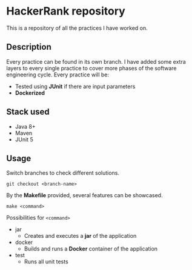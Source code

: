 # HackerRank repository

This is a repository of all the practices I have worked on. 

## Description

Every practice can be found in its own branch. I have added some extra layers to every single practice to cover more phases of the software engineering cycle.
Every practice will be:
- Tested using **JUnit** if there are input parameters
- **Dockerized**

## Stack used

- Java 8+
- Maven
- JUnit 5


## Usage

Switch branches to check different solutions.

```
git checkout <branch-name>
```

By the **Makefile** provided, several features can be showcased.

```
make <command>
```

Possibilities for `<command>`
- jar
  - Creates and executes a **jar** of the application
- docker
  - Builds and runs a **Docker** container of the application
- test
  - Runs all unit tests
